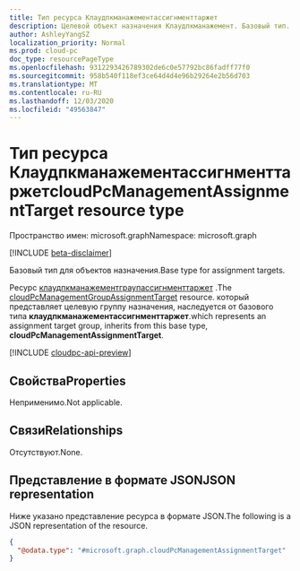 ```yaml
---
title: Тип ресурса Клаудпкманажементассигнменттаржет
description: Целевой объект назначения Клаудпкманажемент. Базовый тип.
author: AshleyYangSZ
localization_priority: Normal
ms.prod: cloud-pc
doc_type: resourcePageType
ms.openlocfilehash: 9312293426789302de6c0e57792bc86fadff77f0
ms.sourcegitcommit: 958b540f118ef3ce64d4d4e96b29264e2b56d703
ms.translationtype: MT
ms.contentlocale: ru-RU
ms.lasthandoff: 12/03/2020
ms.locfileid: "49563847"
---
```

# <a name="cloudpcmanagementassignmenttarget-resource-type"></a><span data-ttu-id="42422-104">Тип ресурса Клаудпкманажементассигнменттаржет</span><span class="sxs-lookup"><span data-stu-id="42422-104">cloudPcManagementAssignmentTarget resource type</span></span>

<span data-ttu-id="42422-105">Пространство имен: microsoft.graph</span><span class="sxs-lookup"><span data-stu-id="42422-105">Namespace: microsoft.graph</span></span>

[!INCLUDE [beta-disclaimer](../../includes/beta-disclaimer.md)]

<span data-ttu-id="42422-106">Базовый тип для объектов назначения.</span><span class="sxs-lookup"><span data-stu-id="42422-106">Base type for assignment targets.</span></span>

<span data-ttu-id="42422-107">Ресурс [клаудпкманажементграупассигнменттаржет](cloudpcmanagementgroupassignmenttarget.md) .</span><span class="sxs-lookup"><span data-stu-id="42422-107">The [cloudPcManagementGroupAssignmentTarget](cloudpcmanagementgroupassignmenttarget.md) resource.</span></span> <span data-ttu-id="42422-108">который представляет целевую группу назначения, наследуется от базового типа **клаудпкманажементассигнменттаржет**.</span><span class="sxs-lookup"><span data-stu-id="42422-108">which represents an assignment target group, inherits from this base type, **cloudPcManagementAssignmentTarget**.</span></span>

[!INCLUDE [cloudpc-api-preview](../../includes/cloudpc-api-preview.md)]
## <a name="properties"></a><span data-ttu-id="42422-109">Свойства</span><span class="sxs-lookup"><span data-stu-id="42422-109">Properties</span></span>

<span data-ttu-id="42422-110">Неприменимо.</span><span class="sxs-lookup"><span data-stu-id="42422-110">Not applicable.</span></span>

## <a name="relationships"></a><span data-ttu-id="42422-111">Связи</span><span class="sxs-lookup"><span data-stu-id="42422-111">Relationships</span></span>

<span data-ttu-id="42422-112">Отсутствуют.</span><span class="sxs-lookup"><span data-stu-id="42422-112">None.</span></span>

## <a name="json-representation"></a><span data-ttu-id="42422-113">Представление в формате JSON</span><span class="sxs-lookup"><span data-stu-id="42422-113">JSON representation</span></span>

<span data-ttu-id="42422-114">Ниже указано представление ресурса в формате JSON.</span><span class="sxs-lookup"><span data-stu-id="42422-114">The following is a JSON representation of the resource.</span></span>
<!-- {
  "blockType": "resource",
  "@odata.type": "microsoft.graph.cloudPcManagementAssignmentTarget"
}
-->

``` json
{
  "@odata.type": "#microsoft.graph.cloudPcManagementAssignmentTarget"
}
```
